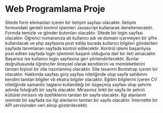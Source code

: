 # Web Programlama Proje
Sitede form elemanları içeren bir iletişim sayfası olacaktır. İletişim formundaki gerekli kontrol işlemleri Javascript kullanarak denetlenecektir. Formda temizle ve gönder butonları olacaktır. Sitede bir login sayfası olacaktır. Öğrenci numaranıza ait kullanıcı adı ve domain içermeyen bir şifre kullanılacak ve php sayfasına post edilip burada kullanıcı bilgileri gönderilen sayfada tanımlanan sayfada kontrol edilecektir. Kontrol işlemi başarılıysa post edilen sayfada login işleminin başarılı olduğuna dair bir ileti alınacaktır. Başarısız ise kullanıcı login sayfasına geri yönlendirilecektir. Bunlar doğrultusunda öğrenciler bireysel olarak kendilerini ve memleketlerini tanıtan kişisel bir site hazırlanmış olacaktır. Site tasarımı Bootstrap içeren bir olacaktır. Hakkında sayfası giriş sayfası niteliğinde olup sayfa sahibinin kendini tanıtan bilgiler vb ekstra bilgiler olacaktır. Eğitim bilgilerini içeren CV niteliğinde samantic tagların kullanıldığı bir özgeçmiş sayfası olup şehrim adında fotoğraflı bir sayfa olacaktır. Mirasımız linkli bir sayfa ile şehrin  kültürel mirasını vb özelliklerini tanıtan bir sayfa olacaktır. İlgi alanlarım isminde bir sayfada ise ilgi alanlarını tanıtan bir sayfa olacaktır. İnternette bir API servisinden veri alınıp gösterilecektir.
